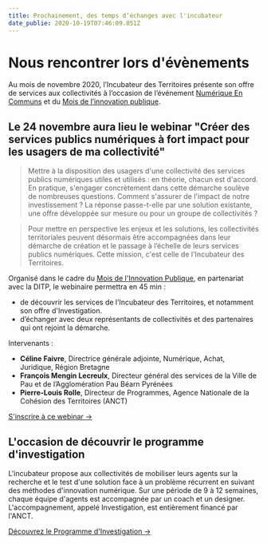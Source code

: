 ```yaml
---
title: Prochainement, des temps d’échanges avec l'incubateur
date_publie: 2020-10-19T07:46:09.851Z
---
```

# **Nous rencontrer lors d'évènements**

Au mois de novembre 2020, l’Incubateur des Territoires présente son offre de services aux collectivités à l’occasion de l’événement [Numérique En Communs](https://numerique-en-communs.fr/) et du [Mois de l’innovation publique](https://www.modernisation.gouv.fr/mois-innovation-publique/).

## Le 24 novembre aura lieu le webinar "Créer des services publics numériques à fort impact pour les usagers de ma collectivité"

> Mettre à la disposition des usagers d'une collectivité des services publics numériques utiles et utilisés : en théorie, chacun est d'accord. En pratique, s'engager concrètement dans cette démarche soulève de nombreuses questions. Comment s'assurer de l'impact de notre investissement ? La réponse passe-t-elle par une solution existante, une offre développée sur mesure ou pour un groupe de collectivités ?

> Pour mettre en perspective les enjeux et les solutions, les collectivités territoriales peuvent désormais être accompagnées dans leur démarche de création et le passage à l’échelle de leurs services publics numériques. Cette mission, c'est celle de l'Incubateur des Territoires.


Organisé dans le cadre du [Mois de l'Innovation Publique](https://app.livestorm.co/ditp-1/ditp-anct-innovation-territoriale), en partenariat avec la DITP, le webinaire permettra en 45 min :

* de découvrir les services de l’Incubateur des Territoires, et notamment son offre d'Investigation.
* d’échanger avec deux représentants de collectivités et des partenaires qui ont rejoint la démarche.

Intervenants :

* **Céline Faivre**, Directrice générale adjointe, Numérique, Achat, Juridique, Région Bretagne
* **François Mengin Lecreulx**, Directeur général des services de la Ville de Pau et de l’Agglomération Pau Béarn Pyrénées
* **Pierre-Louis Rolle**, Directeur de Programmes, Agence Nationale de la Cohésion des Territoires (ANCT)

<a class="cta shadow-yellow" href="https://app.livestorm.co/ditp-1/ditp-anct-innovation-territoriale">
 S'inscrire à ce webinar →
</a>

## L'occasion de découvrir le programme d'investigation

L'incubateur propose aux collectivités de mobiliser leurs agents sur la recherche et le test d'une solution face à un problème récurrent en suivant des méthodes d'innovation numérique. Sur une période de 9 à 12 semaines, chaque équipe d'agents est accompagnée par un coach et un designer. L'accompagnement, appelé Investigation, est entièrement financé par l'ANCT.

<a class="cta shadow-yellow" href="/offre/collectivites/">
  Découvrez le Programme d'Investigation →
</a>